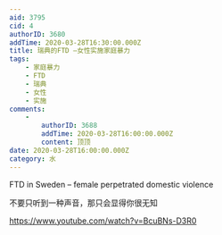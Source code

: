 ```yaml
---
aid: 3795
cid: 4
authorID: 3680
addTime: 2020-03-28T16:30:00.000Z
title: 瑞典的FTD –女性实施家庭暴力
tags:
    - 家庭暴力
    - FTD
    - 瑞典
    - 女性
    - 实施
comments:
    -
        authorID: 3688
        addTime: 2020-03-28T16:00:00.000Z
        content: 顶顶
date: 2020-03-28T16:00:00.000Z
category: 水
---
```


FTD in Sweden – female perpetrated domestic violence

不要只听到一种声音，那只会显得你很无知

https://www.youtube.com/watch?v=BcuBNs-D3R0
